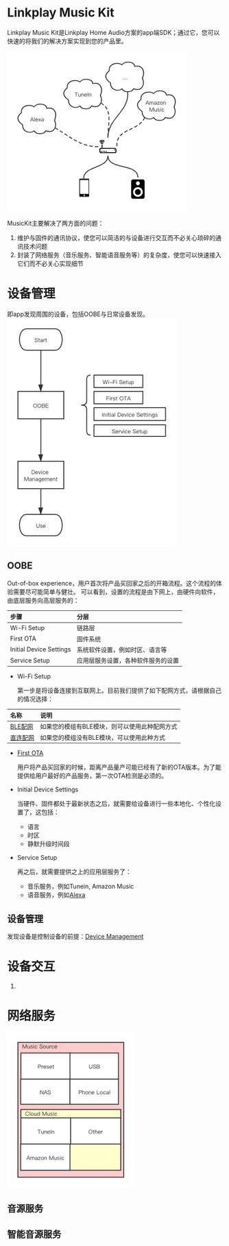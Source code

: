 Linkplay Music Kit
=================
Linkplay Music Kit是Linkplay Home Audio方案的app端SDK；通过它，您可以快速的将我们的解决方案实现到您的产品里。

![introduction](./images/introduction-1.png)

MusicKit主要解决了两方面的问题：
1. 维护与固件的通讯协议，使您可以简洁的与设备进行交互而不必关心琐碎的通讯技术问题
2. 封装了网络服务（音乐服务、智能语音服务等）的复杂度，使您可以快速接入它们而不必关心实现细节

# 设备管理
即app发现周围的设备，包括OOBE与日常设备发现。
![introduction](./images/introduction-discover.png)

## OOBE
Out-of-box experience，用户首次将产品买回家之后的开箱流程。这个流程的体验需要尽可能简单与健壮。
可以看到，设置的流程是由下网上，由硬件向软件，由底层服务向高层服务的：

| 步骤                    | 分层                                                  |
| :--------               | :---------------------------------------------------- |
| Wi-Fi Setup             | 链路层                                                |
| First OTA               | 固件系统                                              |
| Initial Device Settings | 系统软件设置，例如时区、语言等                        |
| Service Setup           | 应用层服务设置，各种软件服务的设置                    |

- Wi-Fi Setup

  第一步是将设备连接到互联网上。目前我们提供了如下配网方式，请根据自己的情况选择：

| 名称                                            | 说明                                                  |
| :--------                                       | :---------------------------------------------------- |
| [BLE配网](./iOS/DeviceSetup.md#ble-配网模式)    | 如果您的模组有BLE模块，则可以使用此种配网方式         |
| [直连配网](./iOS/DeviceSetup.md#wi-fi-配网模式) | 如果您的模组没有BLE模块，可以使用此种方式             |

- [First OTA](./iOS/Device.md#固件升级)

  用户将产品买回家的时候，距离产品量产可能已经有了新的OTA版本。为了能提供给用户最好的产品服务，第一次OTA检测是必须的。

- Initial Device Settings

  当硬件、固件都处于最新状态之后，就需要给设备进行一些本地化、个性化设置了，这包括：
  - 语言
  - 时区
  - 静默升级时间段

- Service Setup

  再之后，就需要提供之上的应用层服务了：
  - 音乐服务，例如Tunein, Amazon Music
  - 语音服务，例如[Alexa](./iOS/Alexa.md)

## 设备管理
   发现设备是控制设备的前提：[Device Management](./iOS/Device_SDK.md)

# 设备交互
1. 


# 网络服务
![introduction](./images/introduction-3.png)

## 音源服务
## 智能音源服务




